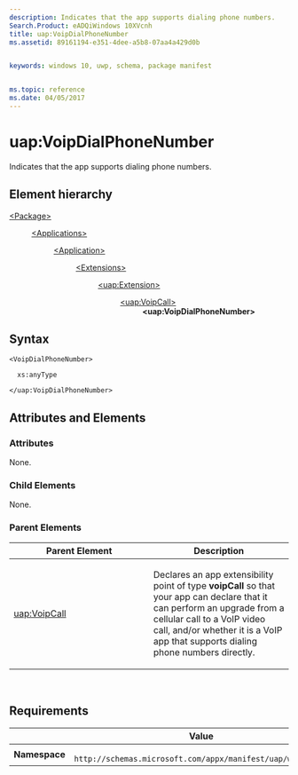 ```yaml
---
description: Indicates that the app supports dialing phone numbers.
Search.Product: eADQiWindows 10XVcnh
title: uap:VoipDialPhoneNumber
ms.assetid: 89161194-e351-4dee-a5b8-07aa4a429d0b


keywords: windows 10, uwp, schema, package manifest


ms.topic: reference
ms.date: 04/05/2017
---
```


# uap:VoipDialPhoneNumber


Indicates that the app supports dialing phone numbers.

## Element hierarchy

<dl>
<dt><a href="element-package.md">&lt;Package&gt;</a></dt>
<dd>
<dl>
<dt><a href="element-applications.md">&lt;Applications&gt;</a></dt>
<dd>
<dl>
<dt><a href="element-application.md">&lt;Application&gt;</a></dt>
<dd>
<dl>
<dt><a href="element-1-extensions.md">&lt;Extensions&gt;</a></dt>
<dd>
<dl>
<dt><a href="element-uap-extension.md">&lt;uap:Extension&gt;</a></dt>
<dd>
<dl>
<dt><a href="element-uap-voipcall.md">&lt;uap:VoipCall&gt;</a></dt>
<dd><b>&lt;uap:VoipDialPhoneNumber&gt;</b></dd>
</dl>
</dd>
</dl>
</dd>
</dl>
</dd>
</dl>
</dd>
</dl>
</dd>
</dl>

## Syntax

``` syntax
<VoipDialPhoneNumber>

  xs:anyType

</uap:VoipDialPhoneNumber>
```

## Attributes and Elements


### Attributes

None.

### Child Elements

None.

### Parent Elements

<table>
<colgroup>
<col width="50%" />
<col width="50%" />
</colgroup>
<thead>
<tr class="header">
<th>Parent Element</th>
<th>Description</th>
</tr>
</thead>
<tbody>
<tr class="odd">
<td><a href="element-uap-voipcall.md">uap:VoipCall</a> </td>
<td><p>Declares an app extensibility point of type <strong>voipCall</strong> so that your app can declare that it can perform an upgrade from a cellular call to a VoIP video call, and/or whether it is a VoIP app that supports dialing phone numbers directly.</p></td>
</tr>
</tbody>
</table>

 

## Requirements

|   | Value |
|--|--|
| **Namespace** | `	http://schemas.microsoft.com/appx/manifest/uap/windows10` |


 

 



